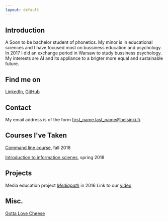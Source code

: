 ```yaml
---
layout: default
---
```


## Introduction
A Soon to be bachelor student of phonetics. My minor is in educational sciences and I have focused most on bussiness education and psychology. In 2017 I did an exchange period in Warsaw to study bussiness psychology.  My interests are AI and its appliance to a brigter more equal and sustainable future.

## Find me on

[LinkedIn](https://www.linkedin.com/in/rosa-suviranta-5334a9130/), [GitHub](https://github.com/rvers)

## Contact

My email address is of the form first_name.last_name@helsinki.fi. 

## Courses I've Taken

[Command line course](https://courses.helsinki.fi/fi/KIK-LG218/126710126), fall 2018

[Introduction to information scienes](https://courses.helsinki.fi/fi/AYTKT10001/124756212), spring 2018

## Projects
Media education project [_Mediapath_](https://blogs.helsinki.fi/mediapolku/) in 2016
Link to our [video](https://youtu.be/F0gpEgASocc)
## Misc. 

[Gotta Love Cheese](https://en.wikipedia.org/wiki/Cheese) 
